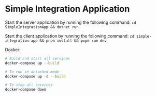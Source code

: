 # Simple Integration Application

Start the server application by running the following command:
`cd SimpleIntegrationApp && dotnet run`

Start the client application by running the following command:
`cd simple-integration-app && pnpm install && pnpm run dev`

Docker:

```bash
# Build and start all services
docker-compose up --build

# To run in detached mode
docker-compose up -d --build

# To stop all services
docker-compose down
```